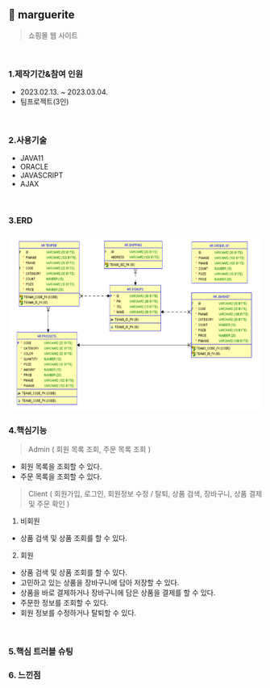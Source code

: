## :pushpin: marguerite
>쇼핑몰 웹 사이트 


</br>

### 1.제작기간&참여 인원
* 2023.02.13. ~ 2023.03.04.   
* 팀프로젝트(3인)

</br>

### 2.사용기술
* JAVA11   
* ORACLE   
* JAVASCRIPT   
* AJAX

</br>

### 3.ERD
<img src="./ERD.png" width="700" height="350">

</br>

### 4.핵심기능
>Admin  ( 회원 목록 조회, 주문 목록 조회 )
- 회원 목록을 조회할 수 있다.
- 주문 목록을 조회할 수 있다.
>Client ( 회원가입, 로그인, 회원정보 수정 / 탈퇴, 상품 검색, 장바구니, 상품 결제 및 주문 확인 )   
1. 비회원   
- 상품 검색 및 상품 조회를 할 수 있다.
2. 회원   
- 상품 검색 및 상품 조회를 할 수 있다.
- 고민하고 있는 상품을 장바구니에 담아 저장할 수 있다.
- 상품을 바로 결제하거나 장바구니에 담은 상품을 결제를 할 수 있다.
- 주문한 정보를 조회할 수 있다.
- 회원 정보를 수정하거나 탈퇴할 수 있다.


</br>

### 5.핵심 트러블 슈팅 

### 6. 느낀점


